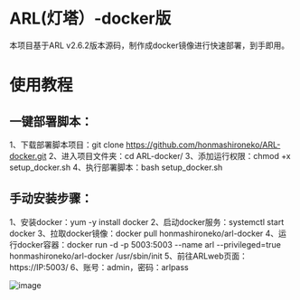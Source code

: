 # ARL(灯塔）-docker版
本项目基于ARL v2.6.2版本源码，制作成docker镜像进行快速部署，到手即用。
# 使用教程
## 一键部署脚本：
1、下载部署脚本项目：git clone https://github.com/honmashironeko/ARL-docker.git
2、进入项目文件夹：cd ARL-docker/
3、添加运行权限：chmod +x setup_docker.sh
4、执行部署脚本：bash setup_docker.sh
## 手动安装步骤：
1、安装docker：yum -y install docker
2、启动docker服务：systemctl start docker
3、拉取docker镜像：docker pull honmashironeko/arl-docker
4、运行docker容器：docker run -d -p 5003:5003 --name arl --privileged=true honmashironeko/arl-docker /usr/sbin/init
5、前往ARLweb页面：https://IP:5003/
6、账号：admin，密码：arlpass

![image](https://github.com/honmashironeko/ARL-docker/assets/139044047/46504320-97b4-44e3-aa06-ba121cb33cd6)
